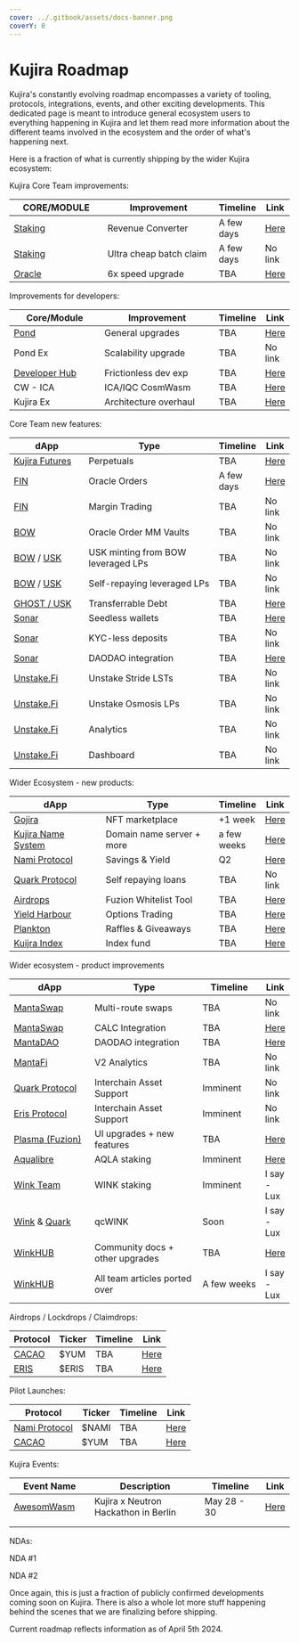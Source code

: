 ```yaml
---
cover: ../.gitbook/assets/docs-banner.png
coverY: 0
---
```


# Kujira Roadmap

Kujira's constantly evolving roadmap encompasses a variety of tooling, protocols, integrations, events, and other exciting developments. This dedicated page is meant to introduce general ecosystem users to everything happening in Kujira and let them read more information about the different teams involved in the ecosystem and the order of what's happening next.&#x20;

Here is a fraction of what is currently shipping by the wider Kujira ecosystem:

Kujira Core Team improvements:

<table><thead><tr><th width="169">CORE/MODULE</th><th width="225">Improvement</th><th>Timeline</th><th>Link</th></tr></thead><tbody><tr><td><a href="https://www.blue.kujira.network">Staking</a></td><td>Revenue Converter</td><td>A few days</td><td><a href="https://twitter.com/TeamKujira/status/1767231977340477755">Here</a></td></tr><tr><td><a href="https://blue.kujira.network/stake">Staking</a></td><td>Ultra cheap batch claim</td><td>A few days</td><td>No link</td></tr><tr><td><a href="../developers/smart-contracts/oracle.md">Oracle</a></td><td>6x speed upgrade</td><td>TBA</td><td><a href="https://winkhub.app/posts/kujira-transforming-defi-your-complete-financial-hub-team-update#h-why-is-this-important">Here</a></td></tr></tbody></table>

Improvements for developers:

<table><thead><tr><th width="173">Core/Module</th><th width="239">Improvement</th><th>Timeline</th><th>Link</th></tr></thead><tbody><tr><td><a href="../dapps-and-infrastructure/pond.md">Pond</a></td><td>General upgrades</td><td>TBA</td><td><a href="https://twitter.com/TeamKujira/status/1772288604770906418">Here</a></td></tr><tr><td>Pond Ex</td><td>Scalability upgrade</td><td>TBA</td><td>No link</td></tr><tr><td><a href="https://build.kujira.app/">Developer Hub</a></td><td>Frictionless dev exp</td><td>TBA</td><td><a href="https://twitter.com/Thuxo_Lux/status/1771874296853578099">Here</a></td></tr><tr><td>CW - ICA</td><td>ICA/IQC CosmWasm</td><td>TBA</td><td><a href="https://winkhub.app/posts/kujira-transforming-defi-your-complete-financial-hub-team-update#h-ibc-ica-and-icq">Here</a></td></tr><tr><td>Kujira Ex</td><td>Architecture overhaul</td><td>TBA</td><td><a href="https://t.me/team_kujira/487768">Here</a></td></tr></tbody></table>

Core Team new features:

<table><thead><tr><th width="150">dApp</th><th width="311">Type</th><th>Timeline</th><th>Link</th></tr></thead><tbody><tr><td><a href="https://fin.kujira.network/futures/">Kujira Futures</a></td><td>Perpetuals</td><td>TBA</td><td><a href="https://winkhub.app/posts/kujira-transforming-defi-your-complete-financial-hub-team-update">Here</a></td></tr><tr><td><a href="../dapps-and-infrastructure/fin/">FIN</a></td><td>Oracle Orders</td><td>A few days</td><td><a href="https://twitter.com/technologypoet/status/1772024871536431326">Here</a></td></tr><tr><td><a href="../dapps-and-infrastructure/fin/">FIN</a></td><td>Margin Trading</td><td>TBA</td><td>No link</td></tr><tr><td><a href="../dapps-and-infrastructure/bow/">BOW</a></td><td>Oracle Order MM Vaults</td><td>TBA</td><td>No link</td></tr><tr><td><a href="../dapps-and-infrastructure/bow/">BOW</a> / <a href="../dapps-and-infrastructure/usk-stablecoin.md">USK</a></td><td>USK minting from BOW leveraged LPs</td><td>TBA</td><td>No link</td></tr><tr><td><a href="../dapps-and-infrastructure/bow/">BOW</a> / <a href="../dapps-and-infrastructure/usk-stablecoin.md">USK</a></td><td>Self-repaying leveraged LPs</td><td>TBA</td><td>No link</td></tr><tr><td><a href="../dapps-and-infrastructure/ghost-money-market/">GHOST / USK</a></td><td>Transferrable Debt</td><td>TBA</td><td><a href="https://twitter.com/codehans1/status/1766782267806957883">Here</a></td></tr><tr><td><a href="https://sonar.kujira.network/">Sonar</a></td><td>Seedless wallets</td><td>TBA</td><td><a href="https://twitter.com/TeamKujira/status/1773077024405434482">Here</a></td></tr><tr><td><a href="https://sonar.kujira.network/">Sonar</a></td><td>KYC-less deposits</td><td>TBA</td><td>No link</td></tr><tr><td><a href="https://sonar.kujira.network/">Sonar</a></td><td>DAODAO integration</td><td>TBA</td><td><a href="https://winkhub.app/posts/kujira-transforming-defi-your-complete-financial-hub-team-update#h-ibc-ica-and-icq">Here</a></td></tr><tr><td><a href="https://unstake.fi/">Unstake.Fi</a></td><td>Unstake Stride LSTs</td><td>TBA</td><td>No link</td></tr><tr><td><a href="https://unstake.fi/">Unstake.Fi</a></td><td>Unstake Osmosis LPs</td><td>TBA</td><td>No link</td></tr><tr><td><a href="https://unstake.fi/">Unstake.Fi</a></td><td>Analytics</td><td>TBA</td><td>No link</td></tr><tr><td><a href="https://unstake.fi/">Unstake.Fi</a></td><td>Dashboard</td><td>TBA</td><td>No link</td></tr></tbody></table>

Wider Ecosystem - new products:

<table><thead><tr><th width="201">dApp</th><th width="245">Type</th><th>Timeline</th><th>Link</th></tr></thead><tbody><tr><td><a href="https://twitter.com/TheWinkTeam">Gojira</a></td><td>NFT marketplace</td><td>+1 week</td><td><a href="https://winkhub.app/posts/gojira-kujiras-revolutionary-nft-marketplace">Here</a></td></tr><tr><td><a href="https://twitter.com/mintthemoon">Kujira Name System</a></td><td>Domain name server + more</td><td>a few weeks</td><td><a href="../developers/smart-contracts/token-factory.md">Here</a></td></tr><tr><td><a href="https://www.namifi.app/en">Nami Protocol</a></td><td>Savings &#x26; Yield</td><td>Q2</td><td><a href="https://twitter.com/NamiProtocol/status/1769318876548898876">Here</a></td></tr><tr><td><a href="https://quarkprotocol.com/">Quark Protocol</a></td><td>Self repaying loans</td><td>TBA</td><td>No link</td></tr><tr><td><a href="https://dashboard.fuzion.app/">Airdrops</a></td><td>Fuzion Whitelist Tool</td><td>TBA</td><td><a href="https://docs.fuzion.app/roadmap/roadmap/">Here</a></td></tr><tr><td><a href="https://twitter.com/yieldharbour">Yield Harbour</a></td><td>Options Trading</td><td>TBA</td><td><a href="https://twitter.com/TeamKujira/status/1773096689961701690">Here</a></td></tr><tr><td><a href="https://twitter.com/Planktonkoin">Plankton</a></td><td>Raffles &#x26; Giveaways</td><td>TBA</td><td><a href="https://twitter.com/Planktonkoin/status/1729446426827162096">Here</a></td></tr><tr><td><a href="https://twitter.com/KujiraIndex">Kuijra Index</a></td><td>Index fund</td><td>TBA</td><td><a href="https://twitter.com/KujiraIndex/status/1747588575791570990">Here</a></td></tr></tbody></table>

Wider ecosystem - product improvements

<table><thead><tr><th width="184">dApp</th><th width="303">Type</th><th width="133">Timeline</th><th>Link</th></tr></thead><tbody><tr><td><a href="https://mantaswap.app/">MantaSwap</a></td><td>Multi-route swaps</td><td>TBA</td><td>No link</td></tr><tr><td><a href="https://mantaswap.app/">MantaSwap</a></td><td>CALC Integration</td><td>TBA</td><td><a href="https://app.mantafi.com/mantadao/proposal/173">Here</a></td></tr><tr><td><a href="https://mantadao.app/">MantaDAO</a></td><td>DAODAO integration</td><td>TBA</td><td><a href="https://twitter.com/PragmaticMonkey/status/1775290501622608085">Here</a></td></tr><tr><td><a href="https://www.google.com/search?q=mantafi&#x26;oq=mantafi&#x26;gs_lcrp=EgZjaHJvbWUyBggAEEUYOTIHCAEQABiABDIJCAIQLhgKGIAEMg0IAxAuGK8BGMcBGIAEMgkIBBAAGAoYgAQyBwgFEAAYgAQyBggGEEUYPDIGCAcQRRg80gEHNzI3ajBqNKgCALACAA&#x26;sourceid=chrome&#x26;ie=UTF-8">MantaFi</a></td><td>V2 Analytics</td><td>TBA</td><td>No link</td></tr><tr><td><a href="https://quarkprotocol.com/">Quark Protocol</a></td><td>Interchain Asset Support</td><td>Imminent</td><td>No link</td></tr><tr><td><a href="https://www.erisprotocol.com/kujira/amplifier/KUJI">Eris Protocol</a></td><td>Interchain Asset Support</td><td>Imminent</td><td>No link</td></tr><tr><td><a href="https://plasma.fuzion.app/">Plasma (Fuzion) </a></td><td>UI upgrades + new features</td><td>TBA</td><td><a href="https://docs.fuzion.app/roadmap/roadmap/">Here</a></td></tr><tr><td><a href="https://twitter.com/AQLA_Token">Aqualibre</a></td><td>AQLA staking</td><td>Imminent</td><td><a href="https://twitter.com/AQLA_Token/status/1774074097770668493">Here</a></td></tr><tr><td><a href="https://twitter.com/TheWinkTeam">Wink Team</a></td><td>WINK staking</td><td>Imminent</td><td>I say - Lux</td></tr><tr><td><a href="https://twitter.com/TheWinkTeam">Wink</a> &#x26; <a href="https://quarkprotocol.com/">Quark</a></td><td>qcWINK</td><td>Soon</td><td>I say - Lux</td></tr><tr><td><a href="https://winkhub.app/">WinkHUB</a></td><td>Community docs +  other upgrades</td><td>TBA</td><td><a href="https://winkhub.app/posts/this-is-winkhub#Roadmap">Here</a></td></tr><tr><td><a href="https://winkhub.app/">WinkHUB</a></td><td>All team articles ported over</td><td>A few weeks</td><td>I say - Lux</td></tr></tbody></table>

Airdrops / Lockdrops / Claimdrops:

| Protocol                                                               | Ticker | Timeline | Link                                                                       |
| ---------------------------------------------------------------------- | ------ | -------- | -------------------------------------------------------------------------- |
| [CACAO](https://cacaoswap.app/)                                        | $YUM   | TBA      | [Here](https://twitter.com/CacaoSwap/status/1772570379308896561)           |
| [ERIS](https://www.erisprotocol.com/kujira/amp-governance/delegations) | $ERIS  | TBA      | [Here](https://medium.com/@eris\_protocol/eris-1-0-claimdrop-dbb34f723549) |

Pilot Launches:

| Protocol                                                                                                                        | Ticker | Timeline | Link                                                                                                  |
| ------------------------------------------------------------------------------------------------------------------------------- | ------ | -------- | ----------------------------------------------------------------------------------------------------- |
| [Nami Protocol](https://www.namifi.app/en)                                                                                      | $NAMI  | TBA      | [Here](https://x.com/KujiKast/status/1775873491918602424)                                             |
| [CACAO](https://cacaoswap.app/?swapTolerance=5\&swapFrom=BTC.BTC\&swapTo=ETH%2FUSDC-0XA0B86991C6218B36C1D19D4A2E9EB0CE3606EB48) | $YUM   | TBA      | [Here](https://medium.com/@CacaoSwap/introducing-yum-the-token-powering-cacao-swap-34f2d174dcbc#b769) |

Kujira Events:

<table><thead><tr><th width="160">Event Name</th><th width="329">Description</th><th width="133">Timeline</th><th>Link</th></tr></thead><tbody><tr><td><a href="https://twitter.com/AwesomWasm">AwesomWasm</a></td><td>Kujira x Neutron Hackathon in Berlin</td><td>May 28 - 30 </td><td><a href="https://twitter.com/TeamKujira/status/1776288379228835978">Here</a></td></tr><tr><td></td><td></td><td></td><td></td></tr><tr><td></td><td></td><td></td><td></td></tr></tbody></table>



NDAs:

NDA #1

NDA #2

Once again, this is just a fraction of publicly confirmed developments coming soon on Kujira. There is also a whole lot more stuff happening behind the scenes that we are finalizing before shipping.&#x20;

Current roadmap reflects information as of April 5th 2024.
